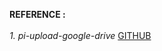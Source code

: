 
**REFERENCE :** <br>
<br>
*1. pi-upload-google-drive* [GITHUB](https://github.com/MartinStolle/pi-upload-google-drive) <br>
